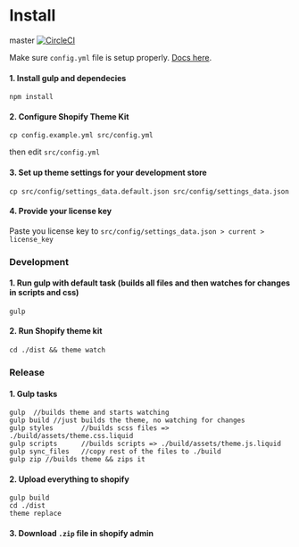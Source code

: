 Install
=====================
master [![CircleCI](https://circleci.com/gh/tabarnapp/theme_konversion/tree/master.svg?style=svg&circle-token=c94c418c03e77b85e74db8d005c6661297f3d90e)](https://circleci.com/gh/tabarnapp/theme_konversion/tree/master)


Make sure `config.yml` file is setup properly. [Docs here](http://shopify.github.io/themekit/configuration/).

#### 1. Install gulp and dependecies
```
npm install
```

#### 2. Configure Shopify Theme Kit
```
cp config.example.yml src/config.yml
```

then edit `src/config.yml`

#### 3. Set up theme settings for your development store
```
cp src/config/settings_data.default.json src/config/settings_data.json
```

#### 4. Provide your license key

Paste you license key to `src/config/settings_data.json > current > license_key`


### Development

#### 1. Run gulp with default task (builds all files and then watches for changes in scripts and css) 
```
gulp
```

#### 2. Run Shopify theme kit
```
cd ./dist && theme watch
```

### Release

#### 1. Gulp tasks
```
gulp  //builds theme and starts watching
gulp build //just builds the theme, no watching for changes
gulp styles       //builds scss files => ./build/assets/theme.css.liquid
gulp scripts      //builds scripts => ./build/assets/theme.js.liquid
gulp sync_files   //copy rest of the files to ./build
gulp zip //builds theme && zips it
```

#### 2. Upload everything to shopify
```
gulp build
cd ./dist
theme replace
```

#### 3. Download `.zip` file in shopify admin